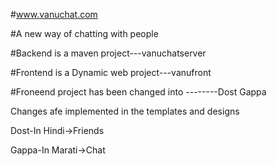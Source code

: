 #www.vanuchat.com

#A new way of chatting with people 


#Backend is a maven project---vanuchatserver


#Frontend is a Dynamic web project---vanufront


#Froneend project has been changed into --------Dost Gappa

Changes afe implemented in the templates and designs

Dost-In Hindi->Friends

Gappa-In Marati->Chat


